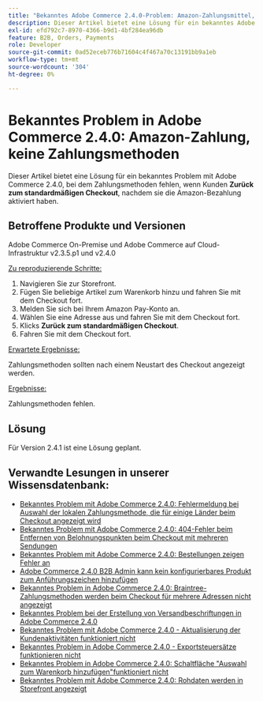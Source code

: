 ```yaml
---
title: "Bekanntes Adobe Commerce 2.4.0-Problem: Amazon-Zahlungsmittel, keine Zahlungsmethoden"
description: Dieser Artikel bietet eine Lösung für ein bekanntes Adobe Commerce 2.4.0-Problem, bei dem Zahlungsmethoden fehlen, wenn Kunden **Zurück zum standardmäßigen Checkout** verwenden, nachdem sie die Amazon-Zahlung aktiviert haben.
exl-id: efd792c7-8970-4366-b9d1-4bf284ea96db
feature: B2B, Orders, Payments
role: Developer
source-git-commit: 0ad52eceb776b71604c4f467a70c13191bb9a1eb
workflow-type: tm+mt
source-wordcount: '304'
ht-degree: 0%

---
```


# Bekanntes Problem in Adobe Commerce 2.4.0: Amazon-Zahlung, keine Zahlungsmethoden

Dieser Artikel bietet eine Lösung für ein bekanntes Problem mit Adobe Commerce 2.4.0, bei dem Zahlungsmethoden fehlen, wenn Kunden **Zurück zum standardmäßigen Checkout**, nachdem sie die Amazon-Bezahlung aktiviert haben.

## Betroffene Produkte und Versionen

Adobe Commerce On-Premise und Adobe Commerce auf Cloud-Infrastruktur v2.3.5.p1 und v2.4.0

<u>Zu reproduzierende Schritte:</u>

1. Navigieren Sie zur Storefront.
1. Fügen Sie beliebige Artikel zum Warenkorb hinzu und fahren Sie mit dem Checkout fort.
1. Melden Sie sich bei Ihrem Amazon Pay-Konto an.
1. Wählen Sie eine Adresse aus und fahren Sie mit dem Checkout fort.
1. Klicks **Zurück zum standardmäßigen Checkout**.
1. Fahren Sie mit dem Checkout fort.

<u>Erwartete Ergebnisse:</u>

Zahlungsmethoden sollten nach einem Neustart des Checkout angezeigt werden.

<u>Ergebnisse:</u>

Zahlungsmethoden fehlen.

## Lösung

Für Version 2.4.1 ist eine Lösung geplant.

## Verwandte Lesungen in unserer Wissensdatenbank:

* [Bekanntes Problem mit Adobe Commerce 2.4.0: Fehlermeldung bei Auswahl der lokalen Zahlungsmethode, die für einige Länder beim Checkout angezeigt wird](/help/troubleshooting/payments/magento-2-4-0-checkout-error-selecting-local-payments.md)
* [Bekanntes Problem mit Adobe Commerce 2.4.0: 404-Fehler beim Entfernen von Belohnungspunkten beim Checkout mit mehreren Sendungen](/help/troubleshooting/storefront/magento-2-4-0-404-error-removing-rewards-points-on-multi-shipping-checkout.md)
* [Bekanntes Problem mit Adobe Commerce 2.4.0: Bestellungen zeigen Fehler an](/help/troubleshooting/storefront/magento-2-4-0-known-issue-orders-display-error.md)
* [Adobe Commerce 2.4.0 B2B Admin kann kein konfigurierbares Produkt zum Anführungszeichen hinzufügen](/help/troubleshooting/miscellaneous/magento-2-4-0-b2b-admin-can-t-add-configurable-product-to-quote.md)
* [Bekanntes Problem in Adobe Commerce 2.4.0: Braintree-Zahlungsmethoden werden beim Checkout für mehrere Adressen nicht angezeigt](/help/troubleshooting/payments/magento-2-4-0-braintree-not-in-multiple-addresses-checkout.md)
* [Bekanntes Problem bei der Erstellung von Versandbeschriftungen in Adobe Commerce 2.4.0](/help/troubleshooting/known-issues-patches-attached/shipping-labels-creation-known-issue-in-magento-2-4-0.md)
* [Bekanntes Problem mit Adobe Commerce 2.4.0 - Aktualisierung der Kundenaktivitäten funktioniert nicht](/help/troubleshooting/miscellaneous/magento-2-4-0-refresh-on-customer-activities-does-not-work.md)
* [Bekanntes Problem in Adobe Commerce 2.4.0 - Exportsteuersätze funktionieren nicht](/help/troubleshooting/miscellaneous/magento-2-4-0-known-issue-export-tax-rates-does-not-work.md)
* [Bekanntes Problem in Adobe Commerce 2.4.0: Schaltfläche &quot;Auswahl zum Warenkorb hinzufügen&quot;funktioniert nicht](/help/troubleshooting/miscellaneous/magento-2-4-0-add-selections-to-my-cart-does-not-work.md)
* [Bekanntes Problem mit Adobe Commerce 2.4.0: Rohdaten werden in Storefront angezeigt](/help/troubleshooting/storefront/magento-2-4-0-issue-storefront-raw-message-data-display.md)

